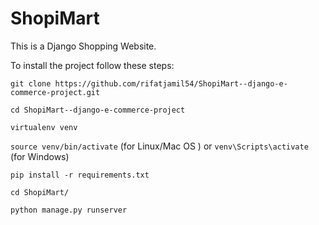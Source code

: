 
# ShopiMart
This is a Django Shopping Website.


To install the project follow these steps:

 `git clone https://github.com/rifatjamil54/ShopiMart--django-e-commerce-project.git`

 `cd ShopiMart--django-e-commerce-project`

 `virtualenv venv`

`source venv/bin/activate` (for Linux/Mac OS ) or `venv\Scripts\activate` (for Windows) 




 `pip install -r requirements.txt`

 `cd ShopiMart/`

 `python manage.py runserver`


